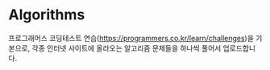 # Algorithms
프로그래머스 코딩테스트 연습(https://programmers.co.kr/learn/challenges)을 기본으로,
각종 인터넷 사이트에 올라오는 알고리즘 문제들을 하나씩 풀어서 업로드합니다.


